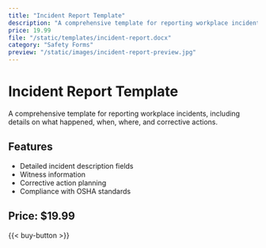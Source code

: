```yaml
---
title: "Incident Report Template"
description: "A comprehensive template for reporting workplace incidents"
price: 19.99
file: "/static/templates/incident-report.docx"
category: "Safety Forms"
preview: "/static/images/incident-report-preview.jpg"
---
```


# Incident Report Template

A comprehensive template for reporting workplace incidents, including details on what happened, when, where, and corrective actions.

## Features
- Detailed incident description fields
- Witness information
- Corrective action planning
- Compliance with OSHA standards

## Price: $19.99

{{< buy-button >}}